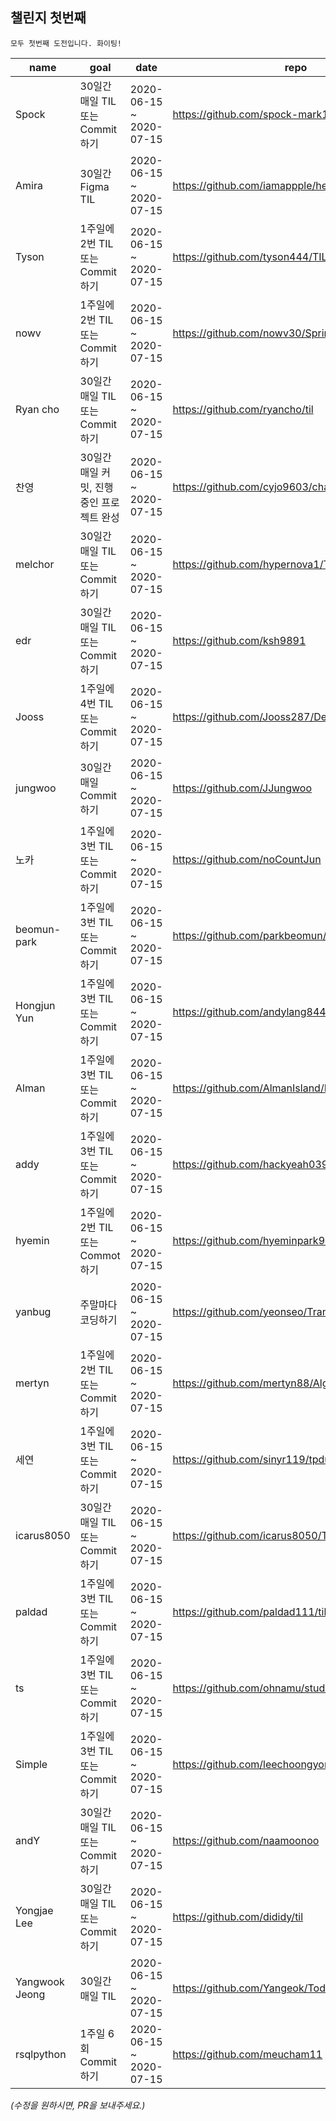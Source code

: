 ## 챌린지 첫번째
    모두 첫번째 도전입니다. 화이팅!

| name | goal | date | repo |
| ---- | ---- | ---- | ---- |
Spock | 30일간 매일 TIL 또는 Commit 하기 | 2020-06-15 ~ 2020-07-15 | https://github.com/spock-mark1/til |
Amira | 30일간 Figma  TIL | 2020-06-15 ~ 2020-07-15 | https://github.com/iamappple/hello-world |
Tyson | 1주일에 2번 TIL 또는 Commit하기 | 2020-06-15 ~ 2020-07-15 | https://github.com/tyson444/TIL |
nowv | 1주일에 2번 TIL 또는 Commit하기 | 2020-06-15 ~ 2020-07-15 | https://github.com/nowv30/SpringInActionTIL.git |
Ryan cho | 30일간 매일 TIL 또는 Commit 하기 | 2020-06-15 ~ 2020-07-15 | https://github.com/ryancho/til |
찬영 | 30일간 매일 커밋, 진행중인 프로젝트 완성 | 2020-06-15 ~ 2020-07-15 | https://github.com/cyjo9603/chanyeong |
melchor | 30일간 매일 TIL 또는 Commit 하기 | 2020-06-15 ~ 2020-07-15 | https://github.com/hypernova1/TIL |
edr | 30일간 매일 TIL 또는 Commit하기 | 2020-06-15 ~ 2020-07-15 | https://github.com/ksh9891 |
Jooss | 1주일에 4번 TIL 또는 Commit하기 | 2020-06-15 ~ 2020-07-15 | https://github.com/Jooss287/Development-log |
jungwoo | 30일간 매일 Commit하기 | 2020-06-15 ~ 2020-07-15 | https://github.com/JJungwoo |
노카 | 1주일에 3번 TIL 또는 Commit 하기 | 2020-06-15 ~ 2020-07-15 | https://github.com/noCountJun |
beomun-park | 1주일에 3번 TIL 또는 Commit 하기 | 2020-06-15 ~ 2020-07-15 | https://github.com/parkbeomun/TIL |
Hongjun Yun | 1주일에 3번 TIL 또는 Commit 하기 | 2020-06-15 ~ 2020-07-15 | https://github.com/andylang8445/2020_TIL_Project |
Alman | 1주일에 3번 TIL 또는 Commit 하기 | 2020-06-15 ~ 2020-07-15 | https://github.com/AlmanIsland/HelloIsland |
addy | 1주일에 3번 TIL 또는 Commit 하기 | 2020-06-15 ~ 2020-07-15 | https://github.com/hackyeah039 |
hyemin | 1주일에 2번 TIL 또는 Commot 하기 | 2020-06-15 ~ 2020-07-15 | https://github.com/hyeminpark9105 |
yanbug | 주말마다 코딩하기 | 2020-06-15 ~ 2020-07-15 | https://github.com/yeonseo/TransMath |
mertyn | 1주일에 2번 TIL 또는 Commit 하기 | 2020-06-15 ~ 2020-07-15 | https://github.com/mertyn88/Algorithm |
세연 | 1주일에 3번 TIL 또는 Commit 하기 | 2020-06-15 ~ 2020-07-15 | https://github.com/sinyr119/tpdus |
icarus8050 | 30일간 매일 TIL 또는 Commit 하기 | 2020-06-15 ~ 2020-07-15 | https://github.com/icarus8050/TIL |
paldad | 1주일에 3번 TIL 또는 Commit 하기 | 2020-06-15 ~ 2020-07-15 | https://github.com/paldad111/til-study |
ts | 1주일에 3번 TIL 또는 Commit 하기 | 2020-06-15 ~ 2020-07-15 | https://github.com/ohnamu/study |
Simple | 1주일에 3번 TIL 또는 Commit 하기 | 2020-06-15 ~ 2020-07-15 | https://github.com/leechoongyon/BlogPost |
andY | 30일간 매일 TIL 또는 Commit 하기 | 2020-06-15 ~ 2020-07-15 | https://github.com/naamoonoo |
Yongjae Lee | 30일간 매일 TIL 또는 Commit 하기 | 2020-06-15 ~ 2020-07-15 | https://github.com/dididy/til | 
Yangwook Jeong | 30일간 매일 TIL | 2020-06-15 ~ 2020-07-15 | https://github.com/Yangeok/Today-I-learned
rsqlpython | 1주일 6회 Commit 하기 | 2020-06-15 ~ 2020-07-15 | https://github.com/meucham11
_(수정을 원하시면, PR을 보내주세요.)_
